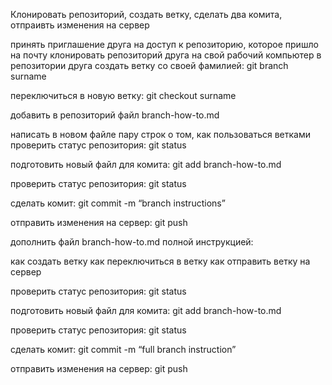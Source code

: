 Клонировать репозиторий, создать ветку, сделать два комита, отпраивть изменения на сервер

принять приглашение друга на доступ к репозиторию, которое пришло на почту
клонировать репозиторий друга на свой рабочий компьютер
в репозитории друга создать ветку со своей фамилией: git branch surname

переключиться в новую ветку: git checkout surname

добавить в репозиторий файл branch-how-to.md

написать в новом файле пару строк о том, как пользоваться ветками
проверить статус репозитория: git status

подготовить новый файл для комита: git add branch-how-to.md

проверить статус репозитория: git status

сделать комит: git commit -m “branch instructions”

отправить изменения на сервер: git push

дополнить файл branch-how-to.md полной инструкцией:

как создать ветку
как переключиться в ветку
как отправить ветку на сервер


проверить статус репозитория: git status

подготовить новый файл для комита: git add branch-how-to.md

проверить статус репозитория: git status

сделать комит: git commit -m “full branch instruction”

отправить изменения на сервер: git push      
